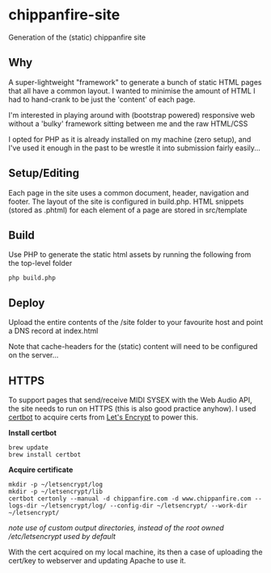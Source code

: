 # chippanfire-site

Generation of the (static) chippanfire site

## Why
A super-lightweight "framework" to generate a bunch of static HTML pages that all have a common layout. I wanted to minimise the amount of HTML I had to hand-crank to be just the 'content' of each page.

I'm interested in playing around with (bootstrap powered) responsive web without a 'bulky' framework sitting between me and the raw HTML/CSS

I opted for PHP as it is already installed on my machine (zero setup), and I've used it enough in the past to be wrestle it into submission fairly easily... 

## Setup/Editing
Each page in the site uses a common document, header, navigation and footer.
The layout of the site is configured in build.php.
HTML snippets (stored as .phtml) for each element of a page are stored in src/template

## Build
Use PHP to generate the static html assets by running the following from the top-level folder

```php build.php```

## Deploy
Upload the entire contents of the /site folder to your favourite host and point a DNS record at index.html

Note that cache-headers for the (static) content will need to be configured on the server...

## HTTPS
To support pages that send/receive MIDI SYSEX with the Web Audio API, the site needs to run on HTTPS (this is also good practice anyhow). I used [certbot](https://certbot.eff.org/) to acquire certs from [Let's Encrypt](https://letsencrypt.org/) to power this.

**Install certbot**
```
brew update
brew install certbot
```

**Acquire certificate**
```
mkdir -p ~/letsencrypt/log
mkdir -p ~/letsencrypt/lib
certbot certonly --manual -d chippanfire.com -d www.chippanfire.com --logs-dir ~/letsencrypt/log/ --config-dir ~/letsencrypt/ --work-dir ~/letsencrypt/
```
_note use of custom output directories, instead of the root owned /etc/letsencrypt used by default_

With the cert acquired on my local machine, its then a case of uploading the cert/key to webserver and updating Apache to use it. 

